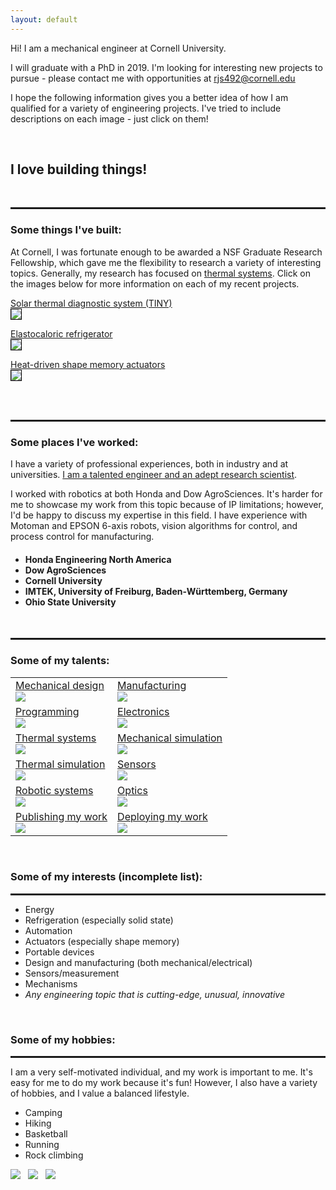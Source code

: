```yaml
---
layout: default
---
```



Hi! I am a mechanical engineer at Cornell University.

I will graduate with a PhD in 2019. I'm looking for interesting new projects to pursue - please contact me with opportunities at <u>rjs492@cornell.edu</u>

I hope the following information gives you a better idea of how I am qualified for a variety of engineering projects. I've tried to include descriptions on each image - just click on them!

<br>

<h2>I love building things!</h2>

<br>

<hr style="height:3px">
<h3>Some things I've built:</h3>
At Cornell, I was fortunate enough to be awarded a NSF Graduate Research Fellowship, which gave me the flexibility to research a variety of interesting topics. Generally, my research has focused on <u>thermal systems</u>. Click on the images below for more information on each of my recent projects.

<a href="/tiny">Solar thermal diagnostic system (TINY)<br><img src="assets/img/TINY400x150.png" style="border:1px solid black"></a>

<a href="/elastocaloric">Elastocaloric refrigerator<br><img src="assets/img/Elastocaloric400x150.gif" style="border:1px solid black"></a>

<a href="/sma">Heat-driven shape memory actuators<br><img src="assets/img/SMA400x150.jpg" style="border:1px solid black"></a>

<br>
<br>
<hr style="height:3px">

<h3>Some places I've worked:</h3>
I have a variety of professional experiences, both in industry and at universities. <u>I am a talented engineer and an adept research scientist</u>.

I worked with robotics at both Honda and Dow AgroSciences. It's harder for me to showcase my work from this topic because of IP limitations; however, I'd be happy to discuss my expertise in this field. I have experience with Motoman and EPSON 6-axis robots, vision algorithms for control, and process control for manufacturing.

<h4>
<ul>
  <li>Honda Engineering North America</li>
  <li>Dow AgroSciences</li>
  <li>Cornell University</li>
  <li>IMTEK, University of Freiburg, Baden-Württemberg, Germany</li>
  <li>Ohio State University</li>
</ul>
</h4>
<br>

<hr style="height:3px">

<h3>Some of my talents:</h3>


<table class="talenttable">
  <tr>
    <td>
      <a href="assets/img/Crosssection.png" data-lightbox="image-1" data-title="Test caption">Mechanical design<br><img src="assets/img/Crosssection_small.png"></a>
    </td>
    <td>
      <a href="assets/img/Manufacturing1.jpg" data-lightbox="image-1" data-title="Test caption">Manufacturing<br><img src="assets/img/Manufacturing1_small.jpg"></a>
    </td>
  </tr>
  <tr>
    <td>
      <a href="assets/img/Program.png" data-lightbox="image-1" data-title="Test caption">Programming<br><img src="assets/img/Program_small.png"></a>
    </td>
    <td>
      <a href="assets/img/PCB.png" data-lightbox="image-1" data-title="Test caption">Electronics<br><img src="assets/img/PCB_small2.png"></a>
    </td>
  </tr>
  <tr>
    <td>
      <a href="assets/img/Thermal.png" data-lightbox="image-1" data-title="Test caption">Thermal systems<br><img src="assets/img/Thermal_small.png"></a>
    </td>
    <td>
      <a href="assets/img/Mechsim.png" data-lightbox="image-1" data-title="Test caption">Mechanical simulation<br><img src="assets/img/Mechsim_small.png"></a>
    </td>
  </tr>
  <tr>
    <td>
      <a href="assets/img/Thermalsim.png" data-lightbox="image-1" data-title="Test caption">Thermal simulation<br><img src="assets/img/Thermalsim_small.png"></a>
    </td>
    <td>
      <a href="assets/img/Sensors.jpg" data-lightbox="image-1" data-title="Test caption">Sensors<br><img src="assets/img/Sensors_small.jpg"></a>
    </td>
  </tr>
  <tr>
    <td>
      <a href="assets/img/Robotics.jpg" data-lightbox="image-1" data-title="Test caption">Robotic systems<br><img src="assets/img/Robotics_small.png"></a>
    </td>
    <td>
      <a href="assets/img/Optics.png" data-lightbox="image-1" data-title="Test caption">Optics<br><img src="assets/img/Optics_small.png"></a>
    </td>
  </tr>
  <tr>
    <td>
      <a href="assets/img/Publication.png" data-lightbox="image-1" data-title="Test caption">Publishing my work<br><img src="assets/img/Publication_small.png"></a>
    </td>
    <td>
      <a href="assets/img/Deployed.jpg" data-lightbox="image-1" data-title="Test caption">Deploying my work<br><img src="assets/img/Deployed_small.png"></a>
    </td>
  </tr>
</table>

<br>

<h3>Some of my interests (incomplete list):</h3>
<hr style="height:3px">

<ul>
  <li>Energy</li>
  <li>Refrigeration (especially solid state)</li>
  <li>Automation</li>
  <li>Actuators (especially shape memory)</li>
  <li>Portable devices</li>
  <li>Design and manufacturing (both mechanical/electrical)</li>
  <li>Sensors/measurement</li>
  <li>Mechanisms</li>
  <li><i>Any engineering topic that is cutting-edge, unusual, innovative </i></li>
</ul>
<br>

<h3>Some of my hobbies:</h3>
<hr style="height:3px">

I am a very self-motivated individual, and my work is important to me. It's easy for me to do my work because it's fun! However, I also have a variety of hobbies, and I value a balanced lifestyle.

<ul>
  <li>Camping</li>
  <li>Hiking</li>
  <li>Basketball</li>
  <li>Running</li>
  <li>Rock climbing</li>
</ul>

<p class="rec">
  <a href="assets/img/Canoe.jpg" data-lightbox="image-1" data-title="Test caption"><img src="assets/img/Canoe_small.jpg"></a>
  &nbsp;
  <a href="assets/img/Paul.jpg" data-lightbox="image-1" data-title="Test caption"><img src="assets/img/Paul_small.jpg"></a>
  &nbsp;
  <a href="assets/img/Basketball.jpg" data-lightbox="image-1" data-title="Test caption"><img src="assets/img/Basketball_small.jpg"></a>
</p>
